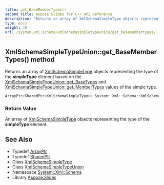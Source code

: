 ```yaml
---
title: get_BaseMemberTypes()
second_title: Aspose.Slides for C++ API Reference
description: "Returns an array of XmlSchemaSimpleType objects representing the type of the simpleType element based on the XmlSchemaSimpleTypeUnion::get_BaseTypes and XmlSchemaSimpleTypeUnion::get_MemberTypes values of the simple type."
type: docs
weight: 40
url: /system.xml.schema/xmlschemasimpletypeunion/get_basemembertypes/
---
```

## XmlSchemaSimpleTypeUnion::get_BaseMemberTypes() method


Returns an array of [XmlSchemaSimpleType](../../xmlschemasimpletype/) objects representing the type of the **simpleType** element based on the [XmlSchemaSimpleTypeUnion::get_BaseTypes](../get_basetypes/) and [XmlSchemaSimpleTypeUnion::get_MemberTypes](../get_membertypes/) values of the simple type.

```cpp
ArrayPtr<SharedPtr<XmlSchemaSimpleType>> System::Xml::Schema::XmlSchemaSimpleTypeUnion::get_BaseMemberTypes()
```


### Return Value

An array of [XmlSchemaSimpleType](../../xmlschemasimpletype/) objects representing the type of the **simpleType** element.

## See Also

* Typedef [ArrayPtr](../../../system/arrayptr/)
* Typedef [SharedPtr](../../../system/sharedptr/)
* Class [XmlSchemaSimpleType](../../xmlschemasimpletype/)
* Class [XmlSchemaSimpleTypeUnion](../)
* Namespace [System::Xml::Schema](../../)
* Library [Aspose.Slides](../../../)